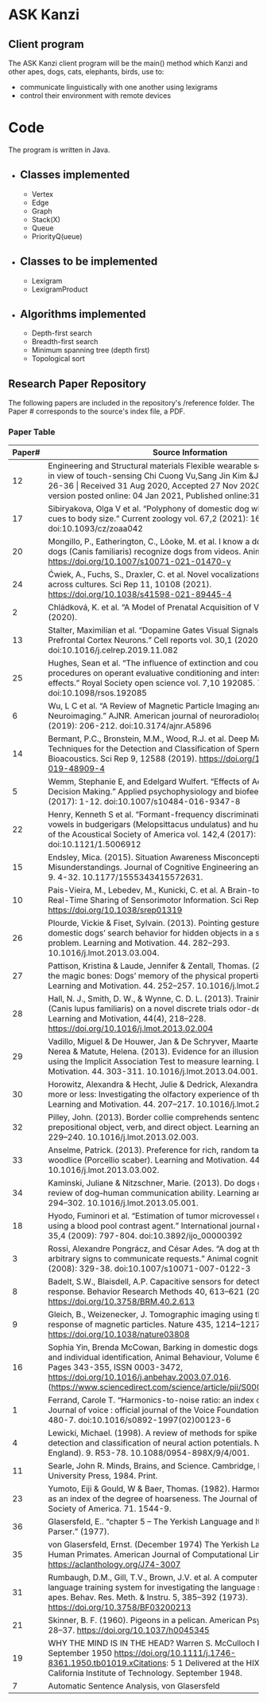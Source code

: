 # ASK Kanzi
## Client program

The ASK Kanzi client program will be the main() method which Kanzi and other apes, dogs, cats, elephants, birds, use to:
 * communicate linguistically with one another using lexigrams 
 * control their environment with remote devices


# Code
The program is written in Java.

* ## Classes implemented
  * Vertex
  * Edge
  * Graph 
  * Stack(X) 
  * Queue
  * PriorityQ(ueue)

*  ## Classes to be implemented
    * Lexigram
    * LexigramProduct

*  ## Algorithms implemented
    * Depth-first search
    * Breadth-first search
    * Minimum spanning tree (depth first)
    * Topological sort

## Research Paper Repository

The following papers are included in the repository's /reference folder. The Paper # corresponds to the source's index file, a PDF.

### Paper Table

|   Paper#  |   Source Information                                                                                                                                                                                                                                                                                                        |   Year  |
|-----------|-----------------------------------------------------------------------------------------------------------------------------------------------------------------------------------------------------------------------------------------------------------------------------------------------------------------------------|---------|
|   12      |   Engineering and Structural materials Flexible wearable sensors - an update in view of touch-sensing Chi Cuong Vu,Sang Jin Kim &Jooyong Kim Pages 26-36 \| Received 31 Aug 2020, Accepted 27 Nov 2020, Accepted author version posted online: 04 Jan 2021, Published online:31 Mar 2021                                    |   2021  |
|   17      |   Sibiryakova, Olga V et al. “Polyphony of domestic dog whines and vocal cues to body size.” Current zoology vol. 67,2 (2021): 165-176. doi:10.1093/cz/zoaa042                                                                                                                                                              |   2021  |
|   20      |   Mongillo, P., Eatherington, C., Lõoke, M. et al. I know a dog when I see one: dogs (Canis familiaris) recognize dogs from videos. Anim Cogn (2021). https://doi.org/10.1007/s10071-021-01470-y                                                                                                                            |   2021  |
|   24      |   Ćwiek, A., Fuchs, S., Draxler, C. et al. Novel vocalizations are understood across cultures. Sci Rep 11, 10108 (2021). https://doi.org/10.1038/s41598-021-89445-4                                                                                                                                                         |   2021  |
|   2       |   Chládková, K. et al. “A Model of Prenatal Acquisition of Vowels.” CogSci (2020).                                                                                                                                                                                                                                          |   2020  |
|   13      |   Stalter, Maximilian et al. “Dopamine Gates Visual Signals in Monkey Prefrontal Cortex Neurons.” Cell reports vol. 30,1 (2020): 164-172.e4. doi:10.1016/j.celrep.2019.11.082                                                                                                                                               |   2020  |
|   25      |   Hughes, Sean et al. “The influence of extinction and counterconditioning procedures on operant evaluative conditioning and intersecting regularity effects.” Royal Society open science vol. 7,10 192085. 7 Oct. 2020, doi:10.1098/rsos.192085                                                                            |   2020  |
|   6       |   Wu, L C et al. “A Review of Magnetic Particle Imaging and Perspectives on Neuroimaging.” AJNR. American journal of neuroradiology vol. 40,2 (2019): 206-212. doi:10.3174/ajnr.A5896                                                                                                                                       |   2019  |
|   14      |   Bermant, P.C., Bronstein, M.M., Wood, R.J. et al. Deep Machine Learning Techniques for the Detection and Classification of Sperm Whale Bioacoustics. Sci Rep 9, 12588 (2019). https://doi.org/10.1038/s41598-019-48909-4                                                                                                  |   2019  |
|   5       |   Wemm, Stephanie E, and Edelgard Wulfert. “Effects of Acute Stress on Decision Making.” Applied psychophysiology and biofeedback vol. 42,1 (2017): 1-12. doi:10.1007/s10484-016-9347-8                                                                                                                                     |   2017  |
|   22      |   Henry, Kenneth S et al. “Formant-frequency discrimination of synthesized vowels in budgerigars (Melopsittacus undulatus) and humans.” The Journal of the Acoustical Society of America vol. 142,4 (2017): 2073. doi:10.1121/1.5006912                                                                                     |   2017  |
|   15      |   Endsley, Mica. (2015). Situation Awareness Misconceptions and Misunderstandings. Journal of Cognitive Engineering and Decision Making. 9. 4-32. 10.1177/1555343415572631.                                                                                                                                                 |   2015  |
|   10      |   Pais-Vieira, M., Lebedev, M., Kunicki, C. et al. A Brain-to-Brain Interface for Real-Time Sharing of Sensorimotor Information. Sci Rep 3, 1319 (2013). https://doi.org/10.1038/srep01319                                                                                                                                  |   2013  |
|   26      |   Plourde, Vickie & Fiset, Sylvain. (2013). Pointing gestures modulate domestic dogs’ search behavior for hidden objects in a spatial rotation problem. Learning and Motivation. 44. 282–293. 10.1016/j.lmot.2013.03.004.                                                                                                   |   2013  |
|   27      |   Pattison, Kristina & Laude, Jennifer & Zentall, Thomas. (2013). The case of the magic bones: Dogs’ memory of the physical properties of objects. Learning and Motivation. 44. 252–257. 10.1016/j.lmot.2013.04.003.                                                                                                        |   2013  |
|   28      |   Hall, N. J., Smith, D. W., & Wynne, C. D. L. (2013). Training domestic dogs (Canis lupus familiaris) on a novel discrete trials odor-detection task. Learning and Motivation, 44(4), 218–228. https://doi.org/10.1016/j.lmot.2013.02.004                                                                                  |   2013  |
|   29      |   Vadillo, Miguel & De Houwer, Jan & De Schryver, Maarten & Ortega-Castro, Nerea & Matute, Helena. (2013). Evidence for an illusion of causality when using the Implicit Association Test to measure learning. Learning and Motivation. 44. 303-311. 10.1016/j.lmot.2013.04.001.                                            |   2013  |
|   30      |   Horowitz, Alexandra & Hecht, Julie & Dedrick, Alexandra. (2013). Smelling more or less: Investigating the olfactory experience of the domestic dog. Learning and Motivation. 44. 207–217. 10.1016/j.lmot.2013.02.002.                                                                                                     |   2013  |
|   32      |   Pilley, John. (2013). Border collie comprehends sentences containing a prepositional object, verb, and direct object. Learning and Motivation. 44. 229–240. 10.1016/j.lmot.2013.02.003.                                                                                                                                   |   2013  |
|   33      |   Anselme, Patrick. (2013). Preference for rich, random tactile stimulation in woodlice (Porcellio scaber). Learning and Motivation. 44. 326–336. 10.1016/j.lmot.2013.03.002.                                                                                                                                               |   2013  |
|   34      |   Kaminski, Juliane & Nitzschner, Marie. (2013). Do dogs get the point? A review of dog–human communication ability. Learning and Motivation. 44. 294–302. 10.1016/j.lmot.2013.05.001.                                                                                                                                      |   2013  |
|   18      |   Hyodo, Fuminori et al. “Estimation of tumor microvessel density by MRI using a blood pool contrast agent.” International journal of oncology vol. 35,4 (2009): 797-804. doi:10.3892/ijo_00000392                                                                                                                          |   2009  |
|   3       |   Rossi, Alexandre Pongrácz, and César Ades. “A dog at the keyboard: using arbitrary signs to communicate requests.” Animal cognition vol. 11,2 (2008): 329-38. doi:10.1007/s10071-007-0122-3                                                                                                                               |   2008  |
|   8       |   Badelt, S.W., Blaisdell, A.P. Capacitive sensors for detecting proximity and response. Behavior Research Methods 40, 613–621 (2008). https://doi.org/10.3758/BRM.40.2.613                                                                                                                                                 |   2008  |
|   9       |   Gleich, B., Weizenecker, J. Tomographic imaging using the nonlinear response of magnetic particles. Nature 435, 1214–1217 (2005). https://doi.org/10.1038/nature03808                                                                                                                                                     |   2005  |
|   16      |   Sophia Yin, Brenda McCowan,   Barking in domestic dogs: context specificity and individual identification,   Animal Behaviour,   Volume 68, Issue 2,   2004,   Pages 343-355,   ISSN 0003-3472,   https://doi.org/10.1016/j.anbehav.2003.07.016.   (https://www.sciencedirect.com/science/article/pii/S000334720400123X)  |   2004  |
|   1       |   Ferrand, Carole T. “Harmonics-to-noise ratio: an index of vocal aging.” Journal of voice : official journal of the Voice Foundation vol. 16,4 (2002): 480-7. doi:10.1016/s0892-1997(02)00123-6                                                                                                                            |   2002  |
|   4       |   Lewicki, Michael. (1998). A review of methods for spike sorting: The detection and classification of neural action potentials. Network (Bristol, England). 9. R53-78. 10.1088/0954-898X/9/4/001.                                                                                                                          |   1998  |
|   11      |   Searle, John R. Minds, Brains, and Science. Cambridge, Mass: Harvard University Press, 1984. Print.                                                                                                                                                                                                                       |   1984  |
|   23      |   Yumoto, Eiji & Gould, W & Baer, Thomas. (1982). Harmonics-to-noise ratio as an index of the degree of hoarseness. The Journal of the Acoustical Society of America. 71. 1544-9.                                                                                                                                           |   1982  |
|   36      |   Glasersfeld, E.. “chapter 5 – The Yerkish Language and Its Automatic Parser.” (1977).                                                                                                                                                                                                                                     |   1977  |
|   35      |   von Glasersfeld, Ernst. (December 1974) The Yerkish Language for Non-Human Primates. American Journal of Computational Linguistics https://aclanthology.org/J74-3007                                                                                                                                                      |   1974  |
|   31      |   Rumbaugh, D.M., Gill, T.V., Brown, J.V. et al. A computer-controlled language training system for investigating the language skills of young apes. Behav. Res. Meth. & Instru. 5, 385–392 (1973). https://doi.org/10.3758/BF03200213                                                                                      |   1973  |
|   21      |   Skinner, B. F. (1960). Pigeons in a pelican. American Psychologist, 15(1), 28–37. https://doi.org/10.1037/h0045345                                                                                                                                                                                                        |   1960  |
|   19      |   WHY THE MIND IS IN THE HEAD? Warren S. McCulloch   First published: September 1950 https://doi.org/10.1111/j.1746-8361.1950.tb01019.xCitations: 5   1 Delivered at the HIXON SYMPOSIUM, California Institute of Technology. September 1948.                                                                               |   1950  |
|   7       |   Automatic Sentence Analysis, von Glasersfeld                                                                                                                                                                                                                                                                              |         |
